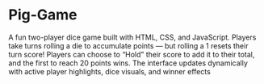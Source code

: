 # Pig-Game
A fun two-player dice game built with HTML, CSS, and JavaScript. Players take turns rolling a die to accumulate points — but rolling a 1 resets their turn score! Players can choose to “Hold” their score to add it to their total, and the first to reach 20 points wins. The interface updates dynamically with active player highlights, dice visuals, and winner effects
